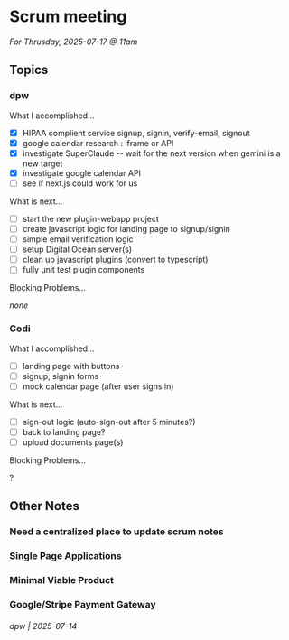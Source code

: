 # Scrum meeting

_For Thrusday, 2025-07-17 @ 11am_

## Topics

### dpw

What I accomplished...

* [x] HIPAA complient service signup, signin, verify-email, signout
* [x] google calendar research : iframe or API
* [X] investigate SuperClaude -- wait for the next version when gemini is a new target
* [x] investigate google calendar API
* [ ] see if next.js could work for us

What is next...

* [ ] start the new plugin-webapp project
* [ ] create javascript logic for landing page to signup/signin
* [ ] simple email verification logic
* [ ] setup Digital Ocean server(s)
* [ ] clean up javascript plugins (convert to typescript)
* [ ] fully unit test plugin components

Blocking Problems...

_none_

### Codi

What I accomplished...

* [ ] landing page with buttons
* [ ] signup, signin forms
* [ ] mock calendar page (after user signs in)

What is next...

* [ ] sign-out logic (auto-sign-out after 5 minutes?)
* [ ] back to landing page?
* [ ] upload documents page(s)

Blocking Problems...

?

## Other Notes

### Need a centralized place to update scrum notes

### Single Page Applications

### Minimal Viable Product

### Google/Stripe Payment Gateway

###### dpw | 2025-07-14
